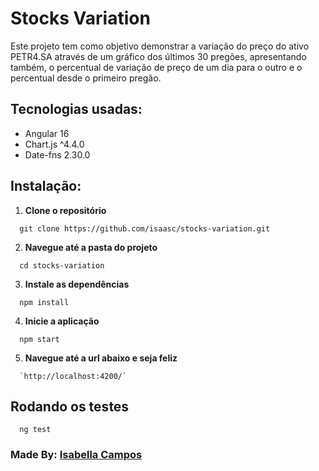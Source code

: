 # Stocks Variation

Este projeto tem como objetivo demonstrar a variação do preço do ativo PETR4.SA através de um gráfico dos últimos 30 pregões, apresentando também, o percentual de variação de preço de um dia para o outro e o percentual desde o primeiro pregão.

## Tecnologias usadas:

- Angular 16
- Chart.js ^4.4.0
- Date-fns 2.30.0

## Instalação:

1. **Clone o repositório**

```
  git clone https://github.com/isaasc/stocks-variation.git
```

2. **Navegue até a pasta do projeto**

```
  cd stocks-variation
```

3. **Instale as dependências**

```
  npm install
```

4. **Inicie a aplicação**

```
  npm start
```

5. **Navegue até a url abaixo e seja feliz**

```
  `http://localhost:4200/`
```

## Rodando os testes

```
  ng test
```

### Made By: [Isabella Campos](https://www.linkedin.com/in/isabellaszcampos/)

